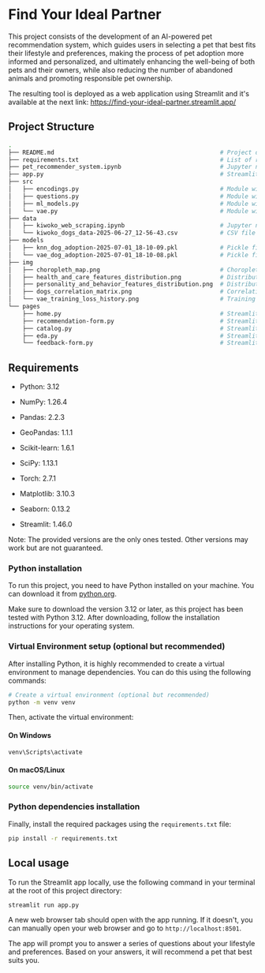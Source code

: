 # Find Your Ideal Partner

This project consists of the development of an AI-powered pet recommendation system, which guides users in selecting a pet that best fits their lifestyle and preferences, making the process of pet adoption more informed and personalized, and ultimately enhancing the well-being of both pets and their owners, while also reducing the number of abandoned animals and promoting responsible pet ownership.

The resulting tool is deployed as a web application using Streamlit and it's available at the next link: https://find-your-ideal-partner.streamlit.app/

## Project Structure
```sh
.
├── README.md                                               # Project documentation
├── requirements.txt                                        # List of required Python packages
├── pet_recommender_system.ipynb                            # Jupyter notebook with the dataset and AI models preparation
├── app.py                                                  # Streamlit app entry point
├── src
│   ├── encodings.py                                        # Module with the encodings for the categorical features in the dataset
│   ├── questions.py                                        # Module with the questions and answers for the recommendation form
│   ├── ml_models.py                                        # Module with auxiliary functions for machine learning models
│   └── vae.py                                              # Module with the class definition for the Variational Autoencoder (VAE) model
├── data
│   ├── kiwoko_web_scraping.ipynb                           # Jupyter notebook with the web scraping code to create the pets dataset
│   └── kiwoko_dogs_data-2025-06-27_12-56-43.csv            # CSV file with the dataset of dogs available for adoption
├── models
│   ├── knn_dog_adoption-2025-07-01_18-10-09.pkl            # Pickle file with the trained Nearest Neighbors search model for the pet recommendation system
│   └── vae_dog_adoption-2025-07-01_18-10-08.pkl            # Pickle file with the trained Variational Autoencoder (VAE) model for the NaN values imputation
├── img
│   ├── choropleth_map.png                                  # Choropleth map of Spain showing the number of dogs available for adoption by province
│   ├── health_and_care_features_distribution.png           # Distribution of health and care features in the dogs dataset
│   ├── personality_and_behavior_features_distribution.png  # Distribution of personality and behavior features in the dogs dataset
│   ├── dogs_correlation_matrix.png                         # Correlation matrix heatmap of the dogs dataset
│   └── vae_training_loss_history.png                       # Training loss history of the Variational Autoencoder (VAE) model
└── pages
    ├── home.py                                             # Streamlit page for the home screen, introducing the tool, its purpose, and some background information
    ├── recommendation-form.py                              # Streamlit page for the recommendation form, where users answer questions about their lifestyle and preferences, and receive the pet recommendations
    ├── catalog.py                                          # Streamlit page for the pet catalog, displaying all available pets for adoption
    ├── eda.py                                              # Streamlit page for the exploratory data analysis (EDA) of the pets dataset
    └── feedback-form.py                                    # Streamlit page for the feedback form, allowing users to provide feedback on the recommendations

```


## Requirements
- Python: 3.12

- NumPy: 1.26.4
- Pandas: 2.2.3
- GeoPandas: 1.1.1

- Scikit-learn: 1.6.1
- SciPy: 1.13.1
- Torch: 2.7.1

- Matplotlib: 3.10.3
- Seaborn: 0.13.2

- Streamlit: 1.46.0


Note: The provided versions are the only ones tested. Other versions may work but are not guaranteed.


### Python installation

To run this project, you need to have Python installed on your machine. You can download it from [python.org](https://www.python.org/downloads/).

Make sure to download the version 3.12 or later, as this project has been tested with Python 3.12. After downloading, follow the installation instructions for your operating system.

### Virtual Environment setup (optional but recommended)

After installing Python, it is highly recommended to create a virtual environment to manage dependencies. You can do this using the following commands:

```bash
# Create a virtual environment (optional but recommended)
python -m venv venv
```

Then, activate the virtual environment:


#### On Windows
```bash
venv\Scripts\activate
```

#### On macOS/Linux
```bash
source venv/bin/activate
```

### Python dependencies installation

Finally, install the required packages using the `requirements.txt` file:

```bash
pip install -r requirements.txt
```

## Local usage

To run the Streamlit app locally, use the following command in your terminal at the root of this project directory:

```bash
streamlit run app.py
```

A new web browser tab should open with the app running. If it doesn't, you can manually open your web browser and go to `http://localhost:8501`.

The app will prompt you to answer a series of questions about your lifestyle and preferences. Based on your answers, it will recommend a pet that best suits you.
